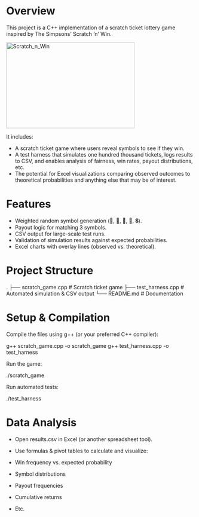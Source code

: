 # Overview

This project is a C++ implementation of a scratch ticket lottery game inspired by The Simpsons’ Scratch ’n’ Win.

<img width="343" height="230" alt="Scratch_n_Win" src="https://github.com/user-attachments/assets/9980ea2b-2612-4541-b259-40c2cf152450" />


It includes:

- A scratch ticket game where users reveal symbols to see if they win.
- A test harness that simulates one hundred thousand tickets, logs results to CSV, and enables analysis of fairness, win rates, payout distributions, etc.
- The potential for Excel visualizations comparing observed outcomes to theoretical probabilities and anything else that may be of interest.

# Features

- Weighted random symbol generation (🍋, 🍒, 🍇, 🔔, 💲).
- Payout logic for matching 3 symbols.
- CSV output for large-scale test runs.
- Validation of simulation results against expected probabilities.
- Excel charts with overlay lines (observed vs. theoretical).

# Project Structure
.
├── scratch_game.cpp   # Scratch ticket game
├── test_harness.cpp   # Automated simulation & CSV output
└── README.md          # Documentation

# Setup & Compilation

Compile the files using g++ (or your preferred C++ compiler):

g++ scratch_game.cpp -o scratch_game
g++ test_harness.cpp -o test_harness


Run the game:

./scratch_game


Run automated tests:

./test_harness

# Data Analysis

- Open results.csv in Excel (or another spreadsheet tool).
- Use formulas & pivot tables to calculate and visualize:

- Win frequency vs. expected probability
- Symbol distributions
- Payout frequencies
- Cumulative returns
- Etc.
